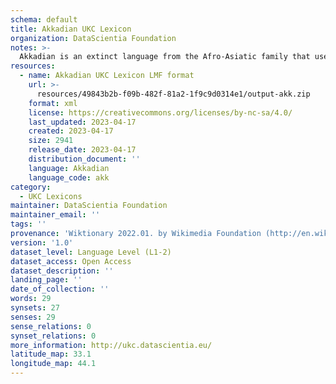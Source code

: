 ```yaml
---
schema: default
title: Akkadian UKC Lexicon
organization: DataScientia Foundation
notes: >-
  Akkadian is an extinct language from the Afro-Asiatic family that used to be spoken in Eurasia. The UKC Lexicon of Akkadian is represented as a lexico-semantic network. It consists of words, word senses, synsets, as well as sense-level and synset-level relationships
resources:
  - name: Akkadian UKC Lexicon LMF format
    url: >-
      resources/49843b2b-f09b-482f-81a2-1f9c9d0314e1/output-akk.zip
    format: xml
    license: https://creativecommons.org/licenses/by-nc-sa/4.0/
    last_updated: 2023-04-17
    created: 2023-04-17
    size: 2941
    release_date: 2023-04-17
    distribution_document: ''
    language: Akkadian
    language_code: akk
category:
  - UKC Lexicons
maintainer: DataScientia Foundation
maintainer_email: ''
tags: ''
provenance: 'Wiktionary 2022.01. by Wikimedia Foundation (http://en.wiktionary.org); KinDiv: Kinship Diversity 1.0 by Temuulen Khishigsuren (http://ukc.disi.unitn.it/index.php/kinship/); Princeton WordNet 2.1 by Princeton University (https://wordnet.princeton.edu)'
version: '1.0'
dataset_level: Language Level (L1-2)
dataset_access: Open Access
dataset_description: ''
landing_page: ''
date_of_collection: ''
words: 29
synsets: 27
senses: 29
sense_relations: 0
synset_relations: 0
more_information: http://ukc.datascientia.eu/
latitude_map: 33.1
longitude_map: 44.1
---
```

